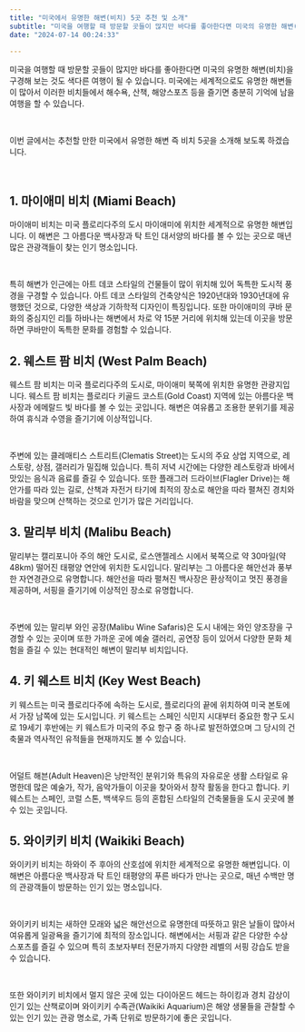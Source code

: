 ```yaml
---
title: "미국에서 유명한 해변(비치) 5곳 추천 및 소개"
subtitle: "미국을 여행할 때 방문할 곳들이 많지만 바다를 좋아한다면 미국의 유명한 해변(비치)을 구경해 보는 것도 색다른 여행이 될 수 있습니다. 미국에는 세계적으로도 유명한 해변들이 많아서 이러한 비치들에서 해수욕, 산책, 해양스포츠 등을 즐기면 충분히 기억에 남을 여행을 할 수 있습니다. 추천할 만한 미국에서 유명한 해변 즉 비치 5곳을 소개하는 글입니다."
date: "2024-07-14 00:24:33"

---
```




<p>미국을 여행할 때 방문할 곳들이 많지만 바다를 좋아한다면 미국의 유명한 해변(비치)을 구경해 보는 것도 색다른 여행이 될 수 있습니다. 미국에는 세계적으로도 유명한 해변들이 많아서 이러한 비치들에서 해수욕, 산책, 해양스포츠 등을 즐기면 충분히 기억에 남을 여행을 할 수 있습니다.</p>
<br/>
<p>이번 글에서는 추천할 만한 미국에서 유명한 해변 즉 비치 5곳을 소개해 보도록 하겠습니다.</p>
<br/>

<h2>1. 마이애미 비치 (Miami Beach)</h2>
<p>마이애미 비치는 미국 플로리다주의 도시 마이애미에 위치한 세계적으로 유명한 해변입니다. 이 해변은 그 아름다운 백사장과 탁 트인 대서양의 바다를 볼 수 있는 곳으로 매년 많은 관광객들이 찾는 인기 명소입니다.</p>
<br/>
<p>특히 해변가 인근에는 아트 데코 스타일의 건물들이 많이 위치해 있어 독특한 도시적 풍경을 구경할 수 있습니다. 아트 데코 스타일의 건축양식은 1920년대와 1930년대에 유행했던 것으로, 다양한 색상과 기하학적 디자인이 특징입니다. 또한 마이애미의 쿠바 문화의 중심지인 리틀 하바나는 해변에서 차로 약 15분 거리에 위치해 있는데 이곳을 방문하면 쿠바만이 독특한 문화를 경험할 수 있습니다.</p>


<h2>2. 웨스트 팜 비치 (West Palm Beach)</h2>
<p>웨스트 팜 비치는 미국 플로리다주의 도시로, 마이애미 북쪽에 위치한 유명한 관광지입니다. 웨스트 팜 비치는 플로리다 키골드 코스트(Gold Coast) 지역에 있는 아름다운 백사장과 에메랄드 빛 바다를 볼 수 있는 곳입니다. 해변은 여유롭고 조용한 분위기를 제공하여 휴식과 수영을 즐기기에 이상적입니다.</p>
<br/>
<p>주변에 있는 클레매티스 스트리트(Clematis Street)는 도시의 주요 상업 지역으로, 레스토랑, 상점, 갤러리가 밀집해 있습니다. 특히 저녁 시간에는 다양한 레스토랑과 바에서 맛있는 음식과 음료를 즐길 수 있습니다. 또한 플래그러 드라이브(Flagler Drive)는 해안가를 따라 있는 길로, 산책과 자전거 타기에 최적의 장소로 해안을 따라 펼쳐진 경치와 바람을 맞으며 산책하는 것으로 인기가 많은 거리입니다.</p>


<h2>3. 말리부 비치 (Malibu Beach)</h2>
<p>말리부는 캘리포니아 주의 해안 도시로, 로스앤젤레스 시에서 북쪽으로 약 30마일(약 48km) 떨어진 태평양 연안에 위치한 도시입니다. 말리부는 그 아름다운 해안선과 풍부한 자연경관으로 유명합니다. 해안선을 따라 펼쳐진 백사장은 환상적이고 멋진 풍경을 제공하며, 서핑을 즐기기에 이상적인 장소로 유명합니다.</p>
<br/>
<p>주변에 있는 말리부 와인 공장(Malibu Wine Safaris)은 도시 내에는 와인 양조장을 구경할 수 있는 곳이며 또한 가까운 곳에 예술 갤러리, 공연장 등이 있어서 다양한 문화 체험을 즐길 수 있는 현대적인 해변이 말리부 비치입니다.</p>


<h2>4. 키 웨스트 비치 (Key West Beach)</h2>
<p>키 웨스트는 미국 플로리다주에 속하는 도시로, 플로리다의 끝에 위치하여 미국 본토에서 가장 남쪽에 있는 도시입니다. 키 웨스트는 스페인 식민지 시대부터 중요한 항구 도시로 19세기 후반에는 키 웨스트가 미국의 주요 항구 중 하나로 발전하였으며 그 당시의 건축물과 역사적인 유적들을 현재까지도 볼 수 있습니다.</p>
<br/>
<p>어덜트 해븐(Adult Heaven)은 낭만적인 분위기와 특유의 자유로운 생활 스타일로 유명한데 많은 예술가, 작가, 음악가들이 이곳을 찾아와서 창작 활동을 한다고 합니다. 키 웨스트는 스페인, 코럴 스톤, 백색우드 등의 혼합된 스타일의 건축물들을 도시 곳곳에 볼 수 있는 곳입니다.</p>


<h2>5. 와이키키 비치 (Waikiki Beach)</h2>
<p>와이키키 비치는 하와이 주 후아의 산호섬에 위치한 세계적으로 유명한 해변입니다. 이 해변은 아름다운 백사장과 탁 트인 태평양의 푸른 바다가 만나는 곳으로, 매년 수백만 명의 관광객들이 방문하는 인기 있는 명소입니다.</p>
<br/>
<p>와이키키 비치는 새하얀 모래와 넓은 해안선으로 유명한데 따뜻하고 맑은 날들이 많아서 여유롭게 일광욕을 즐기기에 최적의 장소입니다. 해변에서는 서핑과 같은 다양한 수상 스포츠를 즐길 수 있으며 특히 초보자부터 전문가까지 다양한 레벨의 서핑 강습도 받을 수 있습니다.</p>
<br/>
<p>또한 와이키키 비치에서 멀지 않은 곳에 있는 다이아몬드 헤드는 하이킹과 경치 감상이 인기 있는 산책로이며 와이키키 수족관(Waikiki Aquarium)은 해양 생물들을 관찰할 수 있는 인기 있는 관광 명소로, 가족 단위로 방문하기에 좋은 곳입니다.</p>
